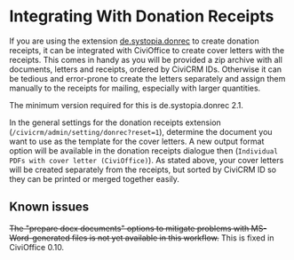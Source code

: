 # Integrating With Donation Receipts

If you are using the extension
[de.systopia.donrec](https://github.com/systopia/de.systopia.donrec) to create
donation receipts, it can be integrated with CiviOffice to create cover letters
with the receipts. This comes in handy as you will be provided a zip archive with all documents, letters and receipts, ordered by CiviCRM IDs. Otherwise it can be tedious and error-prone to create the letters separately and assign them manually to the receipts for mailing, especially with larger quantities.

The minimum version required for this is
de.systopia.donrec 2.1.

In the general settings for the donation receipts
extension (`/civicrm/admin/setting/donrec?reset=1`), determine the document
you want to use as the template for the cover letters. A new output format
option will be available in the donation receipts dialogue
then (`Individual PDFs with cover letter (CiviOffice)`). As stated above, your cover letters
will be created separately from the receipts, but sorted by CiviCRM ID so they can be printed
or merged together easily. 

## Known issues
~~The "prepare docx documents" options to mitigate problems with MS-Word-generated
files is not yet available in this workflow.~~ 
This is fixed in CiviOffice 0.10.
